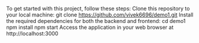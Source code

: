 To get started with this project, follow these steps:
Clone this repository to your local machine:
git clone https://github.com/vivek6696/demo1.git
Install the required dependencies for both the backend and frontend:
cd demo1
npm install
npm start
Access the application in your web browser at http://localhost:3000
